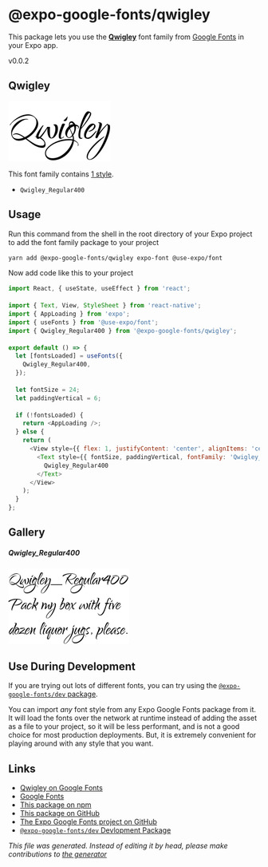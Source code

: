 # @expo-google-fonts/qwigley

This package lets you use the [**Qwigley**](https://fonts.google.com/specimen/Qwigley) font family from [Google Fonts](https://fonts.google.com/) in your Expo app.

v0.0.2

## Qwigley

![Qwigley](./font-family.png)

This font family contains [1 style](#gallery).

- `Qwigley_Regular400`

## Usage

Run this command from the shell in the root directory of your Expo project to add the font family package to your project
```sh
yarn add @expo-google-fonts/qwigley expo-font @use-expo/font
```

Now add code like this to your project
```js
import React, { useState, useEffect } from 'react';

import { Text, View, StyleSheet } from 'react-native';
import { AppLoading } from 'expo';
import { useFonts } from '@use-expo/font';
import { Qwigley_Regular400 } from '@expo-google-fonts/qwigley';

export default () => {
  let [fontsLoaded] = useFonts({
    Qwigley_Regular400,
  });

  let fontSize = 24;
  let paddingVertical = 6;

  if (!fontsLoaded) {
    return <AppLoading />;
  } else {
    return (
      <View style={{ flex: 1, justifyContent: 'center', alignItems: 'center' }}>
        <Text style={{ fontSize, paddingVertical, fontFamily: 'Qwigley_Regular400' }}>
          Qwigley_Regular400
        </Text>
      </View>
    );
  }
};

```

## Gallery

##### Qwigley_Regular400
![Qwigley_Regular400](./9e8fd5b41b64bfc84fd94dd67445892d8149c004a0054984f37eb95effb71095.ttf.png)


## Use During Development

If you are trying out lots of different fonts, you can try using the [`@expo-google-fonts/dev` package](https://www.npmjs.com/package/@expo-google-fonts/dev).

You can import *any* font style from any Expo Google Fonts package from it. It will load the fonts
over the network at runtime instead of adding the asset as a file to your project, so it will be 
less performant, and is not a good choice for most production deployments. But, it is extremely convenient
for playing around with any style that you want.

## Links

- [Qwigley on Google Fonts](https://fonts.google.com/specimen/Qwigley)
- [Google Fonts](https://fonts.google.com/)
- [This package on npm](https://www.npmjs.com/package/@expo-google-fonts/qwigley)
- [This package on GitHub](https://github.com/expo/google-fonts/tree/master/font-packages/qwigley)
- [The Expo Google Fonts project on GitHub](https://github.com/expo/google-fonts)
- [`@expo-google-fonts/dev` Devlopment Package](https://github.com/expo/google-fonts/tree/master/font-packages/dev)


*This file was generated. Instead of editing it by head, please make contributions to [the generator](https://github.com/expo/google-fonts/tree/master/packages/generator)*
